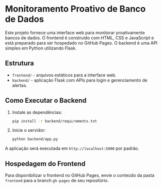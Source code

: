 # Monitoramento Proativo de Banco de Dados

Este projeto fornece uma interface web para monitorar proativamente bancos de dados. O frontend é construído com HTML, CSS e JavaScript e está preparado para ser hospedado no GitHub Pages. O backend é uma API simples em Python utilizando Flask.

## Estrutura

- `frontend/` - arquivos estáticos para a interface web.
- `backend/` - aplicação Flask com APIs para login e gerenciamento de alertas.

## Como Executar o Backend

1. Instale as dependências:
   ```bash
   pip install -r backend/requirements.txt
   ```
2. Inicie o servidor:
   ```bash
   python backend/app.py
   ```

A aplicação será executada em `http://localhost:5000` por padrão.

## Hospedagem do Frontend

Para disponibilizar o frontend no GitHub Pages, envie o conteúdo da pasta `frontend` para a branch `gh-pages` de seu repositório.
